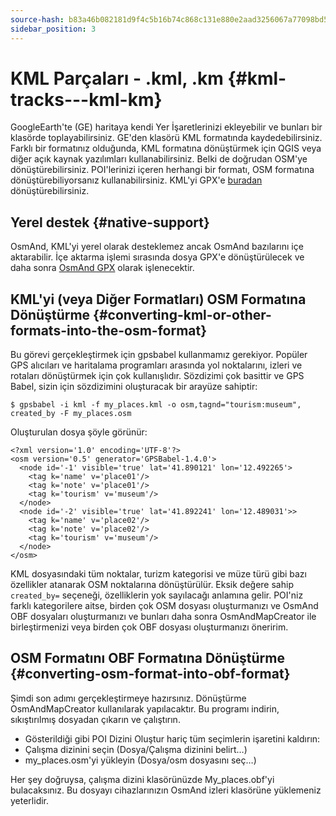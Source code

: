 ```yaml
---
source-hash: b83a46b082181d9f4c5b16b74c868c131e880e2aad3256067a77098bd5c9ae01
sidebar_position: 3
---
```


# KML Parçaları - .kml, .km {#kml-tracks---kml-km}

GoogleEarth'te (GE) haritaya kendi Yer İşaretlerinizi ekleyebilir ve bunları bir klasörde toplayabilirsiniz. GE'den klasörü KML formatında kaydedebilirsiniz. Farklı bir formatınız olduğunda, KML formatına dönüştürmek için QGIS veya diğer açık kaynak yazılımları kullanabilirsiniz. Belki de doğrudan OSM'ye dönüştürebilirsiniz. POI'lerinizi içeren herhangi bir formatı, OSM formatına dönüştürebiliyorsanız kullanabilirsiniz. KML'yi GPX'e [buradan](https://kml2gpx.com/) dönüştürebilirsiniz.

## Yerel destek {#native-support}
OsmAnd, KML'yi yerel olarak desteklemez ancak OsmAnd bazılarını içe aktarabilir. İçe aktarma işlemi sırasında dosya GPX'e dönüştürülecek ve daha sonra [OsmAnd GPX](osmand-gpx) olarak işlenecektir.

## KML'yi (veya Diğer Formatları) OSM Formatına Dönüştürme {#converting-kml-or-other-formats-into-the-osm-format}

Bu görevi gerçekleştirmek için gpsbabel kullanmamız gerekiyor. Popüler GPS alıcıları ve haritalama programları arasında yol noktalarını, izleri ve rotaları dönüştürmek için çok kullanışlıdır. Sözdizimi çok basittir ve GPS Babel, sizin için sözdizimini oluşturacak bir arayüze sahiptir:

```
$ gpsbabel -i kml -f my_places.kml -o osm,tagnd="tourism:museum",​created_by -F my_places.osm
```

Oluşturulan dosya şöyle görünür:

```
<?xml version='1.0' encoding='UTF-8'?>
<osm version='0.5' generator='GPSBabel-1.4.0'>
  <node id='-1' visible='true' lat='41.890121' lon='12.492265'>
    <tag k='name' v='place01'/>
    <tag k='note' v='place01'/>
    <tag k='tourism' v='museum'/>
  </node>
  <node id='-2' visible='true' lat='41.892241' lon='12.489031'>>
    <tag k='name' v='place02'/>
    <tag k='note' v='place02'/>
    <tag k='tourism' v='museum'/>
  </node>
</osm>
```

KML dosyasındaki tüm noktalar, turizm kategorisi ve müze türü gibi bazı özellikler atanarak OSM noktalarına dönüştürülür. Eksik değere sahip `created_by=` seçeneği, özelliklerin yok sayılacağı anlamına gelir. POI'niz farklı kategorilere aitse, birden çok OSM dosyası oluşturmanızı ve OsmAnd OBF dosyaları oluşturmanızı ve bunları daha sonra OsmAndMapCreator ile birleştirmenizi veya birden çok OBF dosyası oluşturmanızı öneririm.

## OSM Formatını OBF Formatına Dönüştürme {#converting-osm-format-into-obf-format}

Şimdi son adımı gerçekleştirmeye hazırsınız. Dönüştürme OsmAndMapCreator kullanılarak yapılacaktır. Bu programı indirin, sıkıştırılmış dosyadan çıkarın ve çalıştırın.
- Gösterildiği gibi POI Dizini Oluştur hariç tüm seçimlerin işaretini kaldırın:
- Çalışma dizinini seçin (Dosya/Çalışma dizinini belirt…)
- my_places.osm'yi yükleyin (Dosya/osm dosyasını seç…)

Her şey doğruysa, çalışma dizini klasörünüzde My_places.obf'yi bulacaksınız. Bu dosyayı cihazlarınızın OsmAnd izleri klasörüne yüklemeniz yeterlidir.